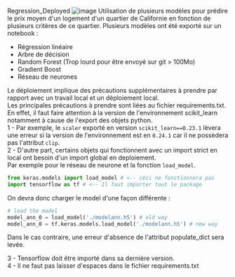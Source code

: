 Regression_Deployed
![image](https://user-images.githubusercontent.com/7347376/115956415-d4923e80-a4fc-11eb-9bb9-96fc76afab30.png)
Utilisation de plusieurs modèles pour prédire le prix moyen d'un logement d'un quartier de Californie en fonction de plusieurs critères de ce quartier.
Plusieurs modèles ont été exporté sur un notebook : 
- Régression linéaire
- Arbre de décision
- Random Forest (Trop lourd pour être envoyé sur git > 100Mo)
- Gradient Boost
- Réseau de neurones

Le déploiement implique des précautions supplémentaires à prendre par rapport avec un travail local et un déploiement local.  
Les principales précautions à prendre sont liées au fichier requirements.txt.  
En effet, il faut faire attention à la version de l'environnement scikit_learn notamment à cause de l'export des objets python.  
1 - Par exemple, le `scaler` exporté en version `scikit_learn==0.23.1` lèvera une erreur si la version de l'environnement est en `0.24.1` car il ne possèdera pas l'attribut `clip`.  
2 - D'autre part, certains objets qui fonctionnent avec un import strict en local ont besoin d'un import global en deploiement.  
Par exemple pour le réseau de neurone et la fonction `load_model`. 
```py
from keras.models import load_model # <-- ceci ne fonctionnera pas
import tensorflow as tf # <-- Il faut importer tout le package
```
On devra donc charger le model d'une façon différente :
```py
# load the model
model_ann_0 = load_model('./modelann.h5') # old way
model_ann_0 = tf.keras.models.load_model('./modelann.h5') # new way
```
Dans le cas contraire, une erreur d'absence de l'attribut populate_dict sera levée.

3 - Tensorflow doit être importé dans sa dernière version.  
4 - Il ne faut pas laisser d'espaces dans le fichier requirements.txt
